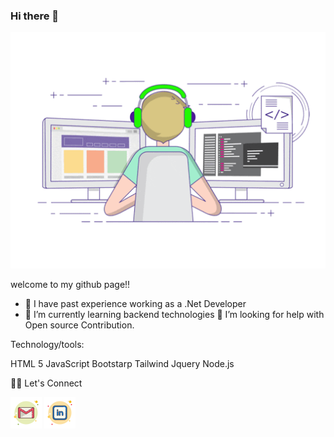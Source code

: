 ### Hi there 👋

![person using a computer animated image](images/profileReadMe.gif)


welcome to my github page!!

- 🔭 I have past experience working as a .Net Developer
- 🌱 I’m currently learning backend technologies 
🤔 I’m looking for help with Open source Contribution.

Technology/tools:

HTML 5
JavaScript
Bootstarp
Tailwind
Jquery
Node.js

🙋‍♀️ Let's Connect


![gmail_image](images/gmail.png) ![linkedin_image](images/linkedin.png)
